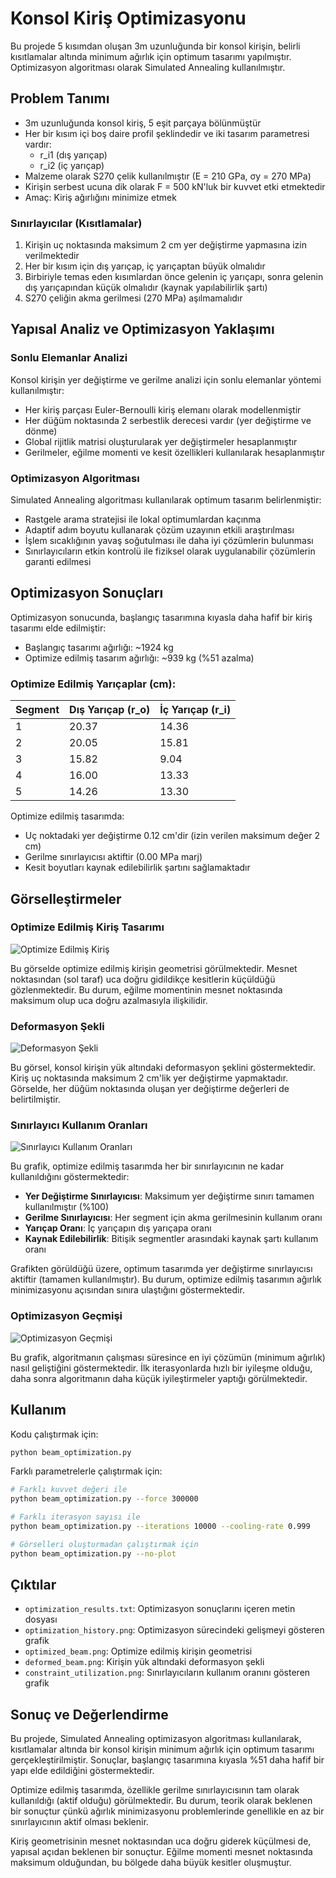 # Konsol Kiriş Optimizasyonu

Bu projede 5 kısımdan oluşan 3m uzunluğunda bir konsol kirişin, belirli kısıtlamalar altında minimum ağırlık için optimum tasarımı yapılmıştır. Optimizasyon algoritması olarak Simulated Annealing kullanılmıştır.

## Problem Tanımı

- 3m uzunluğunda konsol kiriş, 5 eşit parçaya bölünmüştür
- Her bir kısım içi boş daire profil şeklindedir ve iki tasarım parametresi vardır: 
  - r_i1 (dış yarıçap)
  - r_i2 (iç yarıçap)
- Malzeme olarak S270 çelik kullanılmıştır (E = 210 GPa, σy = 270 MPa)
- Kirişin serbest ucuna dik olarak F = 500 kN'luk bir kuvvet etki etmektedir
- Amaç: Kiriş ağırlığını minimize etmek

### Sınırlayıcılar (Kısıtlamalar)
1. Kirişin uç noktasında maksimum 2 cm yer değiştirme yapmasına izin verilmektedir
2. Her bir kısım için dış yarıçap, iç yarıçaptan büyük olmalıdır
3. Birbiriyle temas eden kısımlardan önce gelenin iç yarıçapı, sonra gelenin dış yarıçapından küçük olmalıdır (kaynak yapılabilirlik şartı)
4. S270 çeliğin akma gerilmesi (270 MPa) aşılmamalıdır

## Yapısal Analiz ve Optimizasyon Yaklaşımı

### Sonlu Elemanlar Analizi
Konsol kirişin yer değiştirme ve gerilme analizi için sonlu elemanlar yöntemi kullanılmıştır:

- Her kiriş parçası Euler-Bernoulli kiriş elemanı olarak modellenmiştir
- Her düğüm noktasında 2 serbestlik derecesi vardır (yer değiştirme ve dönme)
- Global rijitlik matrisi oluşturularak yer değiştirmeler hesaplanmıştır
- Gerilmeler, eğilme momenti ve kesit özellikleri kullanılarak hesaplanmıştır

### Optimizasyon Algoritması
Simulated Annealing algoritması kullanılarak optimum tasarım belirlenmiştir:

- Rastgele arama stratejisi ile lokal optimumlardan kaçınma
- Adaptif adım boyutu kullanarak çözüm uzayının etkili araştırılması
- İşlem sıcaklığının yavaş soğutulması ile daha iyi çözümlerin bulunması
- Sınırlayıcıların etkin kontrolü ile fiziksel olarak uygulanabilir çözümlerin garanti edilmesi

## Optimizasyon Sonuçları

Optimizasyon sonucunda, başlangıç tasarımına kıyasla daha hafif bir kiriş tasarımı elde edilmiştir:

- Başlangıç tasarımı ağırlığı: ~1924 kg
- Optimize edilmiş tasarım ağırlığı: ~939 kg (%51 azalma)

### Optimize Edilmiş Yarıçaplar (cm):

| Segment | Dış Yarıçap (r_o) | İç Yarıçap (r_i) |
|---------|-------------------|------------------|
| 1       | 20.37             | 14.36            |
| 2       | 20.05             | 15.81            |
| 3       | 15.82             | 9.04             |
| 4       | 16.00             | 13.33            |
| 5       | 14.26             | 13.30            |

Optimize edilmiş tasarımda:
- Uç noktadaki yer değiştirme 0.12 cm'dir (izin verilen maksimum değer 2 cm)
- Gerilme sınırlayıcısı aktiftir (0.00 MPa marj)
- Kesit boyutları kaynak edilebilirlik şartını sağlamaktadır

## Görselleştirmeler

### Optimize Edilmiş Kiriş Tasarımı

![Optimize Edilmiş Kiriş](optimized_beam.png)

Bu görselde optimize edilmiş kirişin geometrisi görülmektedir. Mesnet noktasından (sol taraf) uca doğru gidildikçe kesitlerin küçüldüğü gözlenmektedir. Bu durum, eğilme momentinin mesnet noktasında maksimum olup uca doğru azalmasıyla ilişkilidir.

### Deformasyon Şekli

![Deformasyon Şekli](deformed_beam.png)

Bu görsel, konsol kirişin yük altındaki deformasyon şeklini göstermektedir. Kiriş uç noktasında maksimum 2 cm'lik yer değiştirme yapmaktadır. Görselde, her düğüm noktasında oluşan yer değiştirme değerleri de belirtilmiştir.

### Sınırlayıcı Kullanım Oranları

![Sınırlayıcı Kullanım Oranları](constraint_utilization.png)

Bu grafik, optimize edilmiş tasarımda her bir sınırlayıcının ne kadar kullanıldığını göstermektedir:

- **Yer Değiştirme Sınırlayıcısı**: Maksimum yer değiştirme sınırı tamamen kullanılmıştır (%100)
- **Gerilme Sınırlayıcısı**: Her segment için akma gerilmesinin kullanım oranı
- **Yarıçap Oranı**: İç yarıçapın dış yarıçapa oranı
- **Kaynak Edilebilirlik**: Bitişik segmentler arasındaki kaynak şartı kullanım oranı

Grafikten görüldüğü üzere, optimum tasarımda yer değiştirme sınırlayıcısı aktiftir (tamamen kullanılmıştır). Bu durum, optimize edilmiş tasarımın ağırlık minimizasyonu açısından sınıra ulaştığını göstermektedir.

### Optimizasyon Geçmişi

![Optimizasyon Geçmişi](optimization_history.png)

Bu grafik, algoritmanın çalışması süresince en iyi çözümün (minimum ağırlık) nasıl geliştiğini göstermektedir. İlk iterasyonlarda hızlı bir iyileşme olduğu, daha sonra algoritmanın daha küçük iyileştirmeler yaptığı görülmektedir.

## Kullanım

Kodu çalıştırmak için:

```bash
python beam_optimization.py
```

Farklı parametrelerle çalıştırmak için:

```bash
# Farklı kuvvet değeri ile
python beam_optimization.py --force 300000

# Farklı iterasyon sayısı ile
python beam_optimization.py --iterations 10000 --cooling-rate 0.999

# Görselleri oluşturmadan çalıştırmak için
python beam_optimization.py --no-plot
```

## Çıktılar

- `optimization_results.txt`: Optimizasyon sonuçlarını içeren metin dosyası
- `optimization_history.png`: Optimizasyon sürecindeki gelişmeyi gösteren grafik
- `optimized_beam.png`: Optimize edilmiş kirişin geometrisi
- `deformed_beam.png`: Kirişin yük altındaki deformasyon şekli
- `constraint_utilization.png`: Sınırlayıcıların kullanım oranını gösteren grafik

## Sonuç ve Değerlendirme

Bu projede, Simulated Annealing optimizasyon algoritması kullanılarak, kısıtlamalar altında bir konsol kirişin minimum ağırlık için optimum tasarımı gerçekleştirilmiştir. Sonuçlar, başlangıç tasarımına kıyasla %51 daha hafif bir yapı elde edildiğini göstermektedir.

Optimize edilmiş tasarımda, özellikle gerilme sınırlayıcısının tam olarak kullanıldığı (aktif olduğu) görülmektedir. Bu durum, teorik olarak beklenen bir sonuçtur çünkü ağırlık minimizasyonu problemlerinde genellikle en az bir sınırlayıcının aktif olması beklenir.

Kiriş geometrisinin mesnet noktasından uca doğru giderek küçülmesi de, yapısal açıdan beklenen bir sonuçtur. Eğilme momenti mesnet noktasında maksimum olduğundan, bu bölgede daha büyük kesitler oluşmuştur. 